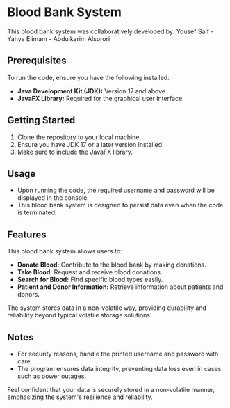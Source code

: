 # Blood Bank System

This blood bank system was collaboratively developed by:
Yousef Saif - Yahya Elimam - Abdulkarim Alsorori

## Prerequisites

To run the code, ensure you have the following installed:

- **Java Development Kit (JDK):** Version 17 and above.
- **JavaFX Library:** Required for the graphical user interface.

## Getting Started

1. Clone the repository to your local machine.
2. Ensure you have JDK 17 or a later version installed.
3. Make sure to include the JavaFX library.

## Usage

- Upon running the code, the required username and password will be displayed in the console.
- This blood bank system is designed to persist data even when the code is terminated.

## Features

This blood bank system allows users to:

- **Donate Blood:** Contribute to the blood bank by making donations.
- **Take Blood:** Request and receive blood donations.
- **Search for Blood:** Find specific blood types easily.
- **Patient and Donor Information:** Retrieve information about patients and donors.

The system stores data in a non-volatile way, providing durability and reliability beyond typical volatile storage solutions.

## Notes

- For security reasons, handle the printed username and password with care.
- The program ensures data integrity, preventing data loss even in cases such as power outages.

Feel confident that your data is securely stored in a non-volatile manner, emphasizing the system's resilience and reliability.

